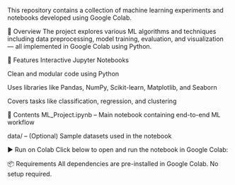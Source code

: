
This repository contains a collection of machine learning experiments and notebooks developed using Google Colab.

📌 Overview
The project explores various ML algorithms and techniques including data preprocessing, model training, evaluation, and visualization — all implemented in Google Colab using Python.

🚀 Features
Interactive Jupyter Notebooks

Clean and modular code using Python

Uses libraries like Pandas, NumPy, Scikit-learn, Matplotlib, and Seaborn

Covers tasks like classification, regression, and clustering

📁 Contents
ML_Project.ipynb – Main notebook containing end-to-end ML workflow

data/ – (Optional) Sample datasets used in the notebook

▶️ Run on Colab
Click below to open and run the notebook in Google Colab:

📦 Requirements
All dependencies are pre-installed in Google Colab. No setup required.
